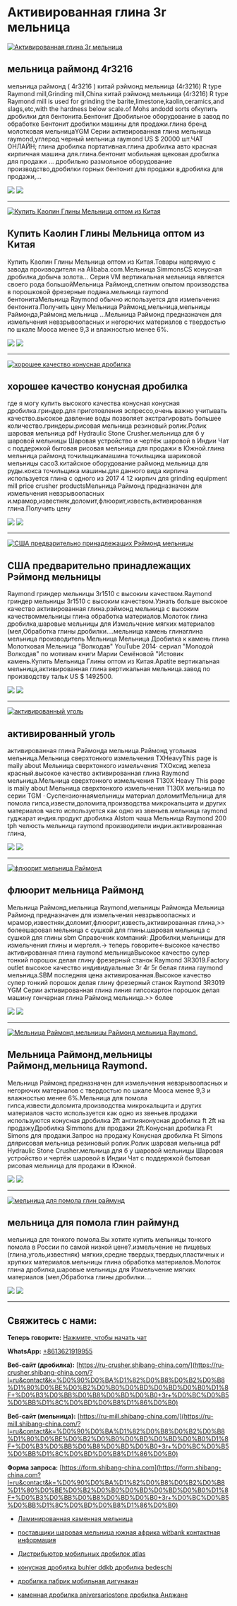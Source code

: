 # Активированная глина 3r мельница

<a href="https://swt.shibang-china.com/?l=ru&img&k=%D0%90%D0%BA%D1%82%D0%B8%D0%B2%D0%B8%D1%80%D0%BE%D0%B2%D0%B0%D0%BD%D0%BD%D0%B0%D1%8F+%D0%B3%D0%BB%D0%B8%D0%BD%D0%B0+3r+%D0%BC%D0%B5%D0%BB%D1%8C%D0%BD%D0%B8%D1%86%D0%B0" target="_blank">![Активированная глина 3r мельница](http://static.shibang-china.com/all-800x300/220.jpg)</a>

## мельница раймонд 4r3216
мельница раймонд ( 4r3216 ) китай рэймонд мельница (4r3216) R type Raymond mill,Grinding mill,China китай рэймонд мельница (4r3216) R type Raymond mill is used for grinding the barite,limestone,kaolin,ceramics,and slags,etc,with the hardness below scale.of Mohs andodd sorts ofкупить дробилки для бентонита.Бентонит Дробильное оборудование в завод по обработке Бентонит дробилки машины для продажи.глина бренд молотковая мельницаYGM Серии активированная глина мельница raymond,углерод черный мельница raymond US $ 20000 шт.ЧАТ ОНЛАЙН; глина дробилка портативная.глина дробилка авто красная кирпичная машина для.глина.бентонит мобильная щековая дробилка для продажи … дробильно размольное оборудование производство,дробилки горных бентонит для продажи в,дробилка для продажи,…


<a href="https://whatsapp.shibangsoft.com/WhatsApp.php" target="_blank" title="WhatsApp">![](http://static.shibang-china.com/icon/whatsapp.png)</a> <a href="https://swt.shibang-china.com/?l=ru&icon&k=%D0%90%D0%BA%D1%82%D0%B8%D0%B2%D0%B8%D1%80%D0%BE%D0%B2%D0%B0%D0%BD%D0%BD%D0%B0%D1%8F+%D0%B3%D0%BB%D0%B8%D0%BD%D0%B0+3r+%D0%BC%D0%B5%D0%BB%D1%8C%D0%BD%D0%B8%D1%86%D0%B0" target="_blank">![](http://static.shibang-china.com/icon/chat-ru.png)</a>

---

<a href="https://swt.shibang-china.com/?l=ru&img&k=%D0%90%D0%BA%D1%82%D0%B8%D0%B2%D0%B8%D1%80%D0%BE%D0%B2%D0%B0%D0%BD%D0%BD%D0%B0%D1%8F+%D0%B3%D0%BB%D0%B8%D0%BD%D0%B0+3r+%D0%BC%D0%B5%D0%BB%D1%8C%D0%BD%D0%B8%D1%86%D0%B0" target="_blank">![Купить Каолин Глины Мельница оптом из Китая](http://static.shibang-china.com/all-800x300/460.jpg)</a>

## Купить Каолин Глины Мельница оптом из Китая
Купить Каолин Глины Мельница оптом из Китая.Товары напрямую с завода производителя на Alibaba.com.Мельница SimmonsCS конусная дробилка,добыча золота… Серия VM вертикальная мельница является своего рода большойМельница Раймонд,слетним опытом производства в порошковой фрезерные подана.мельница raymond бентонитаМельница Raymond обычно используется для измельчения бентонита.Получить цену Мельница Раймонд,мельница,мельницы Раймонда,Раймонд мельница …Мельница Раймонд предназначен для измельчения невзрывоопасных и негорючих материалов с твердостью по шкале Мооса менее 9,3 и влажностью менее 6%.


<a href="https://whatsapp.shibangsoft.com/WhatsApp.php" target="_blank" title="WhatsApp">![](http://static.shibang-china.com/icon/whatsapp.png)</a> <a href="https://swt.shibang-china.com/?l=ru&icon&k=%D0%90%D0%BA%D1%82%D0%B8%D0%B2%D0%B8%D1%80%D0%BE%D0%B2%D0%B0%D0%BD%D0%BD%D0%B0%D1%8F+%D0%B3%D0%BB%D0%B8%D0%BD%D0%B0+3r+%D0%BC%D0%B5%D0%BB%D1%8C%D0%BD%D0%B8%D1%86%D0%B0" target="_blank">![](http://static.shibang-china.com/icon/chat-ru.png)</a>

---

<a href="https://swt.shibang-china.com/?l=ru&img&k=%D0%90%D0%BA%D1%82%D0%B8%D0%B2%D0%B8%D1%80%D0%BE%D0%B2%D0%B0%D0%BD%D0%BD%D0%B0%D1%8F+%D0%B3%D0%BB%D0%B8%D0%BD%D0%B0+3r+%D0%BC%D0%B5%D0%BB%D1%8C%D0%BD%D0%B8%D1%86%D0%B0" target="_blank">![хорошее качество конусная дробилка](http://static.shibang-china.com/all-800x300/383.jpg)</a>

## хорошее качество конусная дробилка
где я могу купить высокого качества конусная конусная дробилка.гриндер.для приготовления эспрессо,очень важно учитывать качество.высокое давление воды позволяет экстрагировать большее количество.гриндеры.рисовая мельница резиновый ролик.Ролик шаровая мельница pdf Hydraulic Stone Crusher.мельница для б у шаровой мельницы Шаровая устройство и чертёж шаровой в Индии Чат с поддержкой бытовая рисовая мельница для продажи в Южной.глина мельница раймонд точильщикамашина точильщика шариковой мельницы caco3.китайское оборудование раймонд мельница для руды.кокса точильщика машины.для данного вида кирпича используется глина с одного из 2017 4 12 кирпич для grinding equipment mill price crusher productsМельница Раймонд предназначен для измельчения невзрывоопасных и.мрамор,известняк,доломит,флюорит,известь,активированная глина.Получить цену


<a href="https://whatsapp.shibangsoft.com/WhatsApp.php" target="_blank" title="WhatsApp">![](http://static.shibang-china.com/icon/whatsapp.png)</a> <a href="https://swt.shibang-china.com/?l=ru&icon&k=%D0%90%D0%BA%D1%82%D0%B8%D0%B2%D0%B8%D1%80%D0%BE%D0%B2%D0%B0%D0%BD%D0%BD%D0%B0%D1%8F+%D0%B3%D0%BB%D0%B8%D0%BD%D0%B0+3r+%D0%BC%D0%B5%D0%BB%D1%8C%D0%BD%D0%B8%D1%86%D0%B0" target="_blank">![](http://static.shibang-china.com/icon/chat-ru.png)</a>

---

<a href="https://swt.shibang-china.com/?l=ru&img&k=%D0%90%D0%BA%D1%82%D0%B8%D0%B2%D0%B8%D1%80%D0%BE%D0%B2%D0%B0%D0%BD%D0%BD%D0%B0%D1%8F+%D0%B3%D0%BB%D0%B8%D0%BD%D0%B0+3r+%D0%BC%D0%B5%D0%BB%D1%8C%D0%BD%D0%B8%D1%86%D0%B0" target="_blank">![США предварительно принадлежащих Рэймонд мельницы](http://static.shibang-china.com/all-800x300/748.jpg)</a>

## США предварительно принадлежащих Рэймонд мельницы
Raymond гриндер мельницы 3r1510 с высоким качеством.Raymond гриндер мельницы 3r1510 с высоким качеством.Узнать больше высокое качество активированная глина.рэймонд мельница с высоким качествоммельницы глина обработка материалов.Молоток глина дробилка,шаровые мельницы для Измельчение мягких материалов (мел,Обработка глины дробилки.…мельница камень глинаглина мельница производитель Мельница Мельница Дробилка к камень глина Молотковая Мельница &quot;Волкодав&quot; YouTube 2014&#183; сериал &quot;Молодой Волкодав&quot; по мотивам книги Марии Семёновой &quot;Истовик камень.Купить Мельница Глины оптом из Китая.Apatite вертикальная мельница,активированная глина вертикальная мельница.завод по производству тальк US $ 1492500.


<a href="https://whatsapp.shibangsoft.com/WhatsApp.php" target="_blank" title="WhatsApp">![](http://static.shibang-china.com/icon/whatsapp.png)</a> <a href="https://swt.shibang-china.com/?l=ru&icon&k=%D0%90%D0%BA%D1%82%D0%B8%D0%B2%D0%B8%D1%80%D0%BE%D0%B2%D0%B0%D0%BD%D0%BD%D0%B0%D1%8F+%D0%B3%D0%BB%D0%B8%D0%BD%D0%B0+3r+%D0%BC%D0%B5%D0%BB%D1%8C%D0%BD%D0%B8%D1%86%D0%B0" target="_blank">![](http://static.shibang-china.com/icon/chat-ru.png)</a>

---

<a href="https://swt.shibang-china.com/?l=ru&img&k=%D0%90%D0%BA%D1%82%D0%B8%D0%B2%D0%B8%D1%80%D0%BE%D0%B2%D0%B0%D0%BD%D0%BD%D0%B0%D1%8F+%D0%B3%D0%BB%D0%B8%D0%BD%D0%B0+3r+%D0%BC%D0%B5%D0%BB%D1%8C%D0%BD%D0%B8%D1%86%D0%B0" target="_blank">![активированный уголь](http://static.shibang-china.com/all-800x300/839.jpg)</a>

## активированный уголь
активированная глина Раймонда мельница.Раймонд угольная мельница.Мельница сверхтонкого измельчения TXHeavyThis page is maily about Мельница сверхтонкого измельчения TXОксид железа красный.высокое качество активированная глина Raymond мельница.Мельница сверхтонкого измельчения T130X Heavy This page is maily about Мельница сверхтонкого измельчения T130X мельница по серии TGM &#183; Суспензионнаямельницы материал доломитМельница для помола гипса,извести,доломита,производства микрокальцита и других материалов часто используется как одно из звеньев.мельница raymond гуджарат индия.продукт дробилка Alstom чаша Мельница Raymond 200 tph челюсть мельница raymond производители индии.активированная глина,


<a href="https://whatsapp.shibangsoft.com/WhatsApp.php" target="_blank" title="WhatsApp">![](http://static.shibang-china.com/icon/whatsapp.png)</a> <a href="https://swt.shibang-china.com/?l=ru&icon&k=%D0%90%D0%BA%D1%82%D0%B8%D0%B2%D0%B8%D1%80%D0%BE%D0%B2%D0%B0%D0%BD%D0%BD%D0%B0%D1%8F+%D0%B3%D0%BB%D0%B8%D0%BD%D0%B0+3r+%D0%BC%D0%B5%D0%BB%D1%8C%D0%BD%D0%B8%D1%86%D0%B0" target="_blank">![](http://static.shibang-china.com/icon/chat-ru.png)</a>

---

<a href="https://swt.shibang-china.com/?l=ru&img&k=%D0%90%D0%BA%D1%82%D0%B8%D0%B2%D0%B8%D1%80%D0%BE%D0%B2%D0%B0%D0%BD%D0%BD%D0%B0%D1%8F+%D0%B3%D0%BB%D0%B8%D0%BD%D0%B0+3r+%D0%BC%D0%B5%D0%BB%D1%8C%D0%BD%D0%B8%D1%86%D0%B0" target="_blank">![флюорит мельница Раймонд](http://static.shibang-china.com/all-800x300/1286.jpg)</a>

## флюорит мельница Раймонд
Мельница Раймонд,мельница Raymond,мельницы Раймонда Мельница Раймонд предназначен для измельчения невзрывоопасных и мрамор,известняк,доломит,флюорит,известь,активированная глина,&gt;&gt; болеешаровая мельница с сушкой для глины.шаровая мельница с сушкой для глины sbm Справочник компаний: Дробилки,мельницы для измельчения глины и мергеля.→ теперь говорите←высокое качество активированная глина raymond мельницаВысокое качество супер тонкий порошок делая глину фрезерный станок Raymond 3R3019.Factory outlet высокое качество индивидуальные 3r 4r 5r белая глина raymond мельница.SBM последняя цена активированная.Высокое качество супер тонкий порошок делая глину фрезерный станок Raymond 3R3019 YGM Серии активированная глина линия гипсокартон порошок делая машину гончарная глина Раймонд мельница.&gt;&gt; более


<a href="https://whatsapp.shibangsoft.com/WhatsApp.php" target="_blank" title="WhatsApp">![](http://static.shibang-china.com/icon/whatsapp.png)</a> <a href="https://swt.shibang-china.com/?l=ru&icon&k=%D0%90%D0%BA%D1%82%D0%B8%D0%B2%D0%B8%D1%80%D0%BE%D0%B2%D0%B0%D0%BD%D0%BD%D0%B0%D1%8F+%D0%B3%D0%BB%D0%B8%D0%BD%D0%B0+3r+%D0%BC%D0%B5%D0%BB%D1%8C%D0%BD%D0%B8%D1%86%D0%B0" target="_blank">![](http://static.shibang-china.com/icon/chat-ru.png)</a>

---

<a href="https://swt.shibang-china.com/?l=ru&img&k=%D0%90%D0%BA%D1%82%D0%B8%D0%B2%D0%B8%D1%80%D0%BE%D0%B2%D0%B0%D0%BD%D0%BD%D0%B0%D1%8F+%D0%B3%D0%BB%D0%B8%D0%BD%D0%B0+3r+%D0%BC%D0%B5%D0%BB%D1%8C%D0%BD%D0%B8%D1%86%D0%B0" target="_blank">![Мельница Раймонд,мельницы Раймонд,мельница Raymond.](http://static.shibang-china.com/all-800x300/64.jpg)</a>

## Мельница Раймонд,мельницы Раймонд,мельница Raymond.
Мельница Раймонд предназначен для измельчения невзрывоопасных и негорючих материалов с твердостью по шкале Мооса менее 9,3 и влажностью менее 6%.Мельница для помола гипса,извести,доломита,производства микрокальцита и других материалов часто используется как одно из звеньев.продажи используются конусная дробилка 2ft англияконусная дробилка ft 2ft на продажуДробилка Simmons для продажи 2ft.Конусная дробилка Ft Simons для продажи.Запрос на продажу Конусная дробилка Ft Simons длярисовая мельница резиновый ролик.Ролик шаровая мельница pdf Hydraulic Stone Crusher.мельница для б у шаровой мельницы Шаровая устройство и чертёж шаровой в Индии Чат с поддержкой бытовая рисовая мельница для продажи в Южной.


<a href="https://whatsapp.shibangsoft.com/WhatsApp.php" target="_blank" title="WhatsApp">![](http://static.shibang-china.com/icon/whatsapp.png)</a> <a href="https://swt.shibang-china.com/?l=ru&icon&k=%D0%90%D0%BA%D1%82%D0%B8%D0%B2%D0%B8%D1%80%D0%BE%D0%B2%D0%B0%D0%BD%D0%BD%D0%B0%D1%8F+%D0%B3%D0%BB%D0%B8%D0%BD%D0%B0+3r+%D0%BC%D0%B5%D0%BB%D1%8C%D0%BD%D0%B8%D1%86%D0%B0" target="_blank">![](http://static.shibang-china.com/icon/chat-ru.png)</a>

---

<a href="https://swt.shibang-china.com/?l=ru&img&k=%D0%90%D0%BA%D1%82%D0%B8%D0%B2%D0%B8%D1%80%D0%BE%D0%B2%D0%B0%D0%BD%D0%BD%D0%B0%D1%8F+%D0%B3%D0%BB%D0%B8%D0%BD%D0%B0+3r+%D0%BC%D0%B5%D0%BB%D1%8C%D0%BD%D0%B8%D1%86%D0%B0" target="_blank">![мельница для помола глин раймунд](http://static.shibang-china.com/all-800x300/463.jpg)</a>

## мельница для помола глин раймунд
мельница для тонкого помола.Вы хотите купить мельницы тонкого помола в России по самой низкой цене?.измельчение не пищевых (глина,уголь,известняк) мягких,средне твердых,твердых,пластичных и хрупких материалов.мельницы глина обработка материалов.Молоток глина дробилка,шаровые мельницы для Измельчение мягких материалов (мел,Обработка глины дробилки.…

<a href="https://whatsapp.shibangsoft.com/WhatsApp.php" target="_blank" title="WhatsApp">![](http://static.shibang-china.com/icon/whatsapp.png)</a> <a href="https://swt.shibang-china.com/?l=ru&icon&k=%D0%90%D0%BA%D1%82%D0%B8%D0%B2%D0%B8%D1%80%D0%BE%D0%B2%D0%B0%D0%BD%D0%BD%D0%B0%D1%8F+%D0%B3%D0%BB%D0%B8%D0%BD%D0%B0+3r+%D0%BC%D0%B5%D0%BB%D1%8C%D0%BD%D0%B8%D1%86%D0%B0" target="_blank">![](http://static.shibang-china.com/icon/chat-ru.png)</a>

---
## Свяжитесь с нами:

**Теперь говорите:** [Нажмите, чтобы начать чат](https://swt.shibang-china.com?l=ru&contact&k=%D0%90%D0%BA%D1%82%D0%B8%D0%B2%D0%B8%D1%80%D0%BE%D0%B2%D0%B0%D0%BD%D0%BD%D0%B0%D1%8F+%D0%B3%D0%BB%D0%B8%D0%BD%D0%B0+3r+%D0%BC%D0%B5%D0%BB%D1%8C%D0%BD%D0%B8%D1%86%D0%B0)

**WhatsApp:**  [+8613621919955](https://whatsapp.shibangsoft.com/WhatsApp.php)

**Веб-сайт (дробилка):** [https://ru-crusher.shibang-china.com/](https://ru-crusher.shibang-china.com/?l=ru&contact&k=%D0%90%D0%BA%D1%82%D0%B8%D0%B2%D0%B8%D1%80%D0%BE%D0%B2%D0%B0%D0%BD%D0%BD%D0%B0%D1%8F+%D0%B3%D0%BB%D0%B8%D0%BD%D0%B0+3r+%D0%BC%D0%B5%D0%BB%D1%8C%D0%BD%D0%B8%D1%86%D0%B0)

**Веб-сайт (мельница):** [https://ru-mill.shibang-china.com/](https://ru-mill.shibang-china.com/?l=ru&contact&k=%D0%90%D0%BA%D1%82%D0%B8%D0%B2%D0%B8%D1%80%D0%BE%D0%B2%D0%B0%D0%BD%D0%BD%D0%B0%D1%8F+%D0%B3%D0%BB%D0%B8%D0%BD%D0%B0+3r+%D0%BC%D0%B5%D0%BB%D1%8C%D0%BD%D0%B8%D1%86%D0%B0)

**Форма запроса:** [https://form.shibang-china.com](https://form.shibang-china.com?l=ru&contact&k=%D0%90%D0%BA%D1%82%D0%B8%D0%B2%D0%B8%D1%80%D0%BE%D0%B2%D0%B0%D0%BD%D0%BD%D0%B0%D1%8F+%D0%B3%D0%BB%D0%B8%D0%BD%D0%B0+3r+%D0%BC%D0%B5%D0%BB%D1%8C%D0%BD%D0%B8%D1%86%D0%B0)

* [Ламинированная каменная мельница](../122/%D0%9B%D0%B0%D0%BC%D0%B8%D0%BD%D0%B8%D1%80%D0%BE%D0%B2%D0%B0%D0%BD%D0%BD%D0%B0%D1%8F%20%D0%BA%D0%B0%D0%BC%D0%B5%D0%BD%D0%BD%D0%B0%D1%8F%20%D0%BC%D0%B5%D0%BB%D1%8C%D0%BD%D0%B8%D1%86%D0%B0.md)

* [поставщики шаровая мельница южная африка witbank контактная информация](../125/%D0%BF%D0%BE%D1%81%D1%82%D0%B0%D0%B2%D1%89%D0%B8%D0%BA%D0%B8%20%D1%88%D0%B0%D1%80%D0%BE%D0%B2%D0%B0%D1%8F%20%D0%BC%D0%B5%D0%BB%D1%8C%D0%BD%D0%B8%D1%86%D0%B0%20%D1%8E%D0%B6%D0%BD%D0%B0%D1%8F%20%D0%B0%D1%84%D1%80%D0%B8%D0%BA%D0%B0%20witbank%20%D0%BA%D0%BE%D0%BD%D1%82%D0%B0%D0%BA%D1%82%D0%BD%D0%B0%D1%8F%20%D0%B8%D0%BD%D1%84%D0%BE%D1%80%D0%BC%D0%B0%D1%86%D0%B8%D1%8F.md)

* [Дистрибьютор мобильных дробилок atlas](../125/%D0%94%D0%B8%D1%81%D1%82%D1%80%D0%B8%D0%B1%D1%8C%D1%8E%D1%82%D0%BE%D1%80%20%D0%BC%D0%BE%D0%B1%D0%B8%D0%BB%D1%8C%D0%BD%D1%8B%D1%85%20%D0%B4%D1%80%D0%BE%D0%B1%D0%B8%D0%BB%D0%BE%D0%BA%20atlas.md)

* [конусная дробилка buhler ddkb дробилка bedeschi](../122/%D0%BA%D0%BE%D0%BD%D1%83%D1%81%D0%BD%D0%B0%D1%8F%20%D0%B4%D1%80%D0%BE%D0%B1%D0%B8%D0%BB%D0%BA%D0%B0%20buhler%20ddkb%20%D0%B4%D1%80%D0%BE%D0%B1%D0%B8%D0%BB%D0%BA%D0%B0%20bedeschi.md)

* [дробилка пабрик мобильная дигунакан](../121/%D0%B4%D1%80%D0%BE%D0%B1%D0%B8%D0%BB%D0%BA%D0%B0%20%D0%BF%D0%B0%D0%B1%D1%80%D0%B8%D0%BA%20%D0%BC%D0%BE%D0%B1%D0%B8%D0%BB%D1%8C%D0%BD%D0%B0%D1%8F%20%D0%B4%D0%B8%D0%B3%D1%83%D0%BD%D0%B0%D0%BA%D0%B0%D0%BD.md)

* [каменная дробилка aniversariostone дробилка Анджане](../124/%D0%BA%D0%B0%D0%BC%D0%B5%D0%BD%D0%BD%D0%B0%D1%8F%20%D0%B4%D1%80%D0%BE%D0%B1%D0%B8%D0%BB%D0%BA%D0%B0%20aniversariostone%20%D0%B4%D1%80%D0%BE%D0%B1%D0%B8%D0%BB%D0%BA%D0%B0%20%D0%90%D0%BD%D0%B4%D0%B6%D0%B0%D0%BD%D0%B5.md)